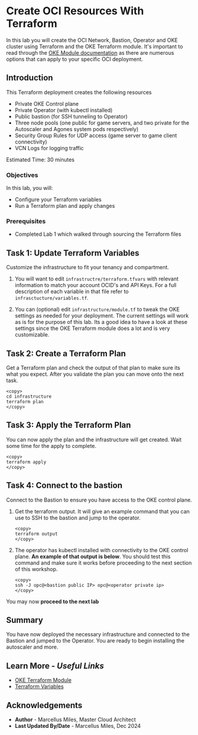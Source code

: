 # Create OCI Resources With Terraform

In this lab you will create the OCI Network, Bastion, Operator and OKE cluster using Terraform and the OKE Terraform module.  It's important to read through the [OKE Module documentation](https://oracle-terraform-modules.github.io/terraform-oci-oke/) as there are numerous options that can apply to your specific OCI deployment.

## Introduction

This Terraform deployment creates the following resources

- Private OKE Control plane
- Private Operator (with kubectl installed)
- Public bastion (for SSH tunneling to Operator)
- Three node pools (one public for game servers, and two private for the Autoscaler and Agones system pods respectively)
- Security Group Rules for UDP access (game server to game client connectivity)
- VCN Logs for logging traffic

Estimated Time: 30 minutes

### Objectives

In this lab, you will:
 - Configure your Terraform variables
 - Run a Terraform plan and apply changes

### Prerequisites

 - Completed Lab 1 which walked through sourcing the Terraform files

## Task 1: Update Terraform Variables

Customize the infrastructure to fit your tenancy and compartment.

1. You will want to edit `infrastructre/terraform.tfvars` with relevant information to match your account OCID's and API Keys.  For a full description of each variable in that file refer to `infrasctucture/variables.tf`.

2. You can (optional) edit `infrastructure/module.tf` to tweak the OKE settings as needed for your deployment.  The current settings will work as is for the purpose of this lab. Its a good idea to have a look at these settings since the OKE Terraform module does a lot and is very customizable.

## Task 2: Create a Terraform Plan

Get a Terraform plan and check the output of that plan to make sure its what you expect.  After you validate the plan you can move onto the next task.

````shell
<copy>
cd infrastructure
terraform plan
</copy>
````

## Task 3: Apply the Terraform Plan

You can now apply the plan and the infrastructure will get created. Wait some time for the apply to complete.

````shell
<copy>
terraform apply
</copy>
````

## Task 4: Connect to the bastion

Connect to the Bastion to ensure you have access to the OKE control plane.

1. Get the terraform output. It will give an example command that you can use to SSH to the bastion and jump to the operator.

    ````shell
    <copy>
    terraform output
    </copy>
    ````

2. The operator has kubectl installed with connectivity to the OKE control plane.  **An example of that output is below**. You should test this command and make sure it works before proceeding to the next section of this workshop.

    ````shell
    <copy>
    ssh -J opc@<bastion public IP> opc@<operator private ip>
    </copy>
    ````

You may now **proceed to the next lab**

## **Summary**

You have now deployed the necessary infrastructure and connected to the Bastion and jumped to the Operator.  You are ready to begin installing the autoscaler and more.

## Learn More - *Useful Links*

- [OKE Terraform Module](https://oracle-terraform-modules.github.io/terraform-oci-oke/)
- [Terraform Variables](https://developer.hashicorp.com/terraform/language/values/variables)

## **Acknowledgements**

 - **Author** - Marcellus Miles, Master Cloud Architect
 - **Last Updated By/Date** - Marcellus Miles, Dec 2024